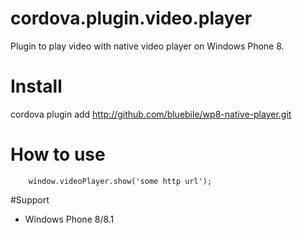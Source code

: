 # cordova.plugin.video.player
Plugin to play video with native video player
on Windows Phone 8.

# Install
  cordova plugin add http://github.com/bluebile/wp8-native-player.git

# How to use
```
    window.videoPlayer.show('some http url');
```

#Support
   * Windows Phone 8/8.1
